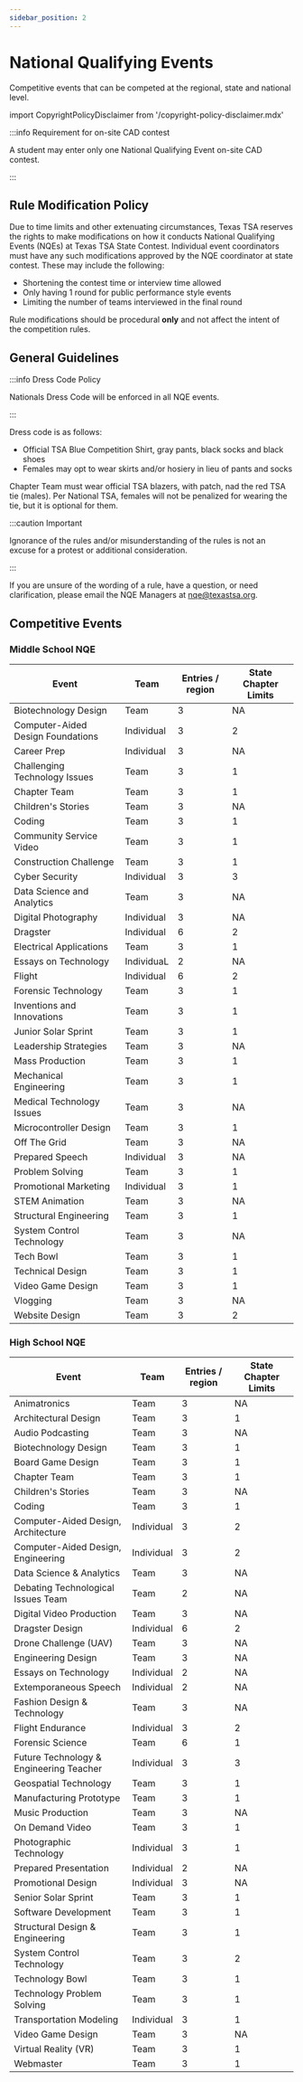 ```yaml
---
sidebar_position: 2
---
```


# National Qualifying Events

Competitive events that can be competed at the regional, state and national level.

import CopyrightPolicyDisclaimer from '/copyright-policy-disclaimer.mdx'

<CopyrightPolicyDisclaimer />

:::info Requirement for on-site CAD contest

A student may enter only one National Qualifying Event on-site CAD contest.

:::

## Rule Modification Policy

Due to time limits and other extenuating circumstances, Texas TSA reserves the rights to make modifications on how it conducts National Qualifying Events (NQEs) at Texas TSA State Contest. Individual event coordinators must have any such modifications approved by the NQE coordinator at state contest. These may include the following:

- Shortening the contest time or interview time allowed
- Only having 1 round for public performance style events
- Limiting the number of teams interviewed in the final round

Rule modifications should be procedural **only** and not affect the intent of the competition rules.

## General Guidelines

:::info Dress Code Policy

Nationals Dress Code will be enforced in all NQE events.

:::

Dress code is as follows:
- Official TSA Blue Competition Shirt, gray pants, black socks and black shoes
- Females may opt to wear skirts and/or hosiery in lieu of pants and socks

Chapter Team must wear official TSA blazers, with patch, nad the red TSA tie (males). Per National TSA, females will not be penalized for wearing the tie, but it is optional for them.

:::caution Important

Ignorance of the rules and/or misunderstanding of the rules is not an excuse for a protest or additional consideration.

:::

If you are unsure of the wording of a rule, have a question, or need clarification, please email the NQE Managers at [nqe@texastsa.org](mailto:nqe@texastsa.org).

## Competitive Events

### Middle School NQE

| Event                             | Team       | Entries / region | State Chapter Limits |
| --------------------------------- | ---------- | ---------------- | -------------------- |
| Biotechnology Design              | Team       | 3                | NA                   |
| Computer-Aided Design Foundations | Individual | 3                | 2                    |
| Career Prep                       | Individual | 3                | NA                   |
| Challenging Technology Issues     | Team       | 3                | 1                    |
| Chapter Team                      | Team       | 3                | 1                    |
| Children's Stories                | Team       | 3                | NA                   |
| Coding                            | Team       | 3                | 1                    |
| Community Service Video           | Team       | 3                | 1                    |
| Construction Challenge            | Team       | 3                | 1                    |
| Cyber Security                    | Individual | 3                | 3                    |
| Data Science and Analytics        | Team       | 3                | NA                   |
| Digital Photography               | Individual | 3                | NA                   |
| Dragster                          | Individual | 6                | 2                    |
| Electrical Applications           | Team       | 3                | 1                    |
| Essays on Technology              | IndividuaL | 2                | NA                   |
| Flight                            | Individual | 6                | 2                    |
| Forensic Technology               | Team       | 3                | 1                    |
| Inventions and Innovations        | Team       | 3                | 1                    |
| Junior Solar Sprint               | Team       | 3                | 1                    |
| Leadership Strategies             | Team       | 3                | NA                   |
| Mass Production                   | Team       | 3                | 1                    |
| Mechanical Engineering            | Team       | 3                | 1                    |
| Medical Technology Issues         | Team       | 3                | NA                   |
| Microcontroller Design            | Team       | 3                | 1                    |
| Off The Grid                      | Team       | 3                | NA                   |
| Prepared Speech                   | Individual | 3                | NA                   |
| Problem Solving                   | Team       | 3                | 1                    |
| Promotional Marketing             | Individual | 3                | 1                    |
| STEM Animation                    | Team       | 3                | NA                   |
| Structural Engineering            | Team       | 3                | 1                    |
| System Control Technology         | Team       | 3                | NA                   |
| Tech Bowl                         | Team       | 3                | 1                    |
| Technical Design                  | Team       | 3                | 1                    |
| Video Game Design                 | Team       | 3                | 1                    |
| Vlogging                          | Team       | 3                | NA                   |
| Website Design                    | Team       | 3                | 2                    |

### High School NQE

| Event                                   | Team       | Entries / region | State Chapter Limits |
| --------------------------------------- | ---------- | ---------------- | -------------------- |
| Animatronics                            | Team       | 3                | NA                   |
| Architectural Design                    | Team       | 3                | 1                    |
| Audio Podcasting                        | Team       | 3                | NA                   |
| Biotechnology Design                    | Team       | 3                | 1                    |
| Board Game Design                       | Team       | 3                | 1                    |
| Chapter Team                            | Team       | 3                | 1                    |
| Children's Stories                      | Team       | 3                | NA                   |
| Coding                                  | Team       | 3                | 1                    |
| Computer-Aided Design, Architecture     | Individual | 3                | 2                    |
| Computer-Aided Design, Engineering      | Individual | 3                | 2                    |
| Data Science & Analytics                | Team       | 3                | NA                   |
| Debating Technological Issues	Team      | Team       | 2                | NA                   |
| Digital Video Production                | Team       | 3                | NA                   |
| Dragster Design                         | Individual | 6                | 2                    |
| Drone Challenge (UAV)                   | Team       | 3                | NA                   |
| Engineering Design                      | Team       | 3                | NA                   |
| Essays on Technology                    | Individual | 2                | NA                   |
| Extemporaneous Speech                   | Individual | 2                | NA                   |
| Fashion Design & Technology             | Team       | 3                | NA                   |
| Flight Endurance                        | Individual | 3                | 2                    |
| Forensic Science                        | Team       | 6                | 1                    |
| Future Technology & Engineering Teacher | Individual | 3                | 3                    |
| Geospatial Technology                   | Team       | 3                | 1                    |
| Manufacturing Prototype                 | Team       | 3                | 1                    |
| Music Production                        | Team       | 3                | NA                   |
| On Demand Video                         | Team       | 3                | 1                    |
| Photographic Technology                 | Individual | 3                | 1                    |
| Prepared Presentation                   | Individual | 2                | NA                   |
| Promotional Design                      | Individual | 3                | NA                   |
| Senior Solar Sprint                     | Team       | 3                | 1                    |
| Software Development                    | Team       | 3                | 1                    |
| Structural Design & Engineering         | Team       | 3                | 1                    |
| System Control Technology               | Team       | 3                | 2                    |
| Technology Bowl                         | Team       | 3                | 1                    |
| Technology Problem Solving              | Team       | 3                | 1                    |
| Transportation Modeling                 | Individual | 3                | 1                    |
| Video Game Design                       | Team       | 3                | NA                   |
| Virtual Reality (VR)                    | Team       | 3                | 1                    |
| Webmaster                               | Team       | 3                | 1                    |


